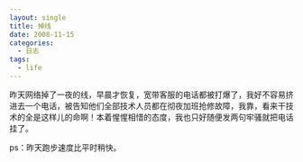 ```yaml
---
layout: single
title: 掉线
date: 2008-11-15
categories:
  - 日志
tags:
  - life
---
```


昨天网络掉了一夜的线，早晨才恢复，宽带客服的电话都被打爆了，我好不容易挤进去一个电话，被告知他们全部技术人员都在彻夜加班抢修故障，我靠，看来干技术的全是这样儿的命啊！本着惺惺相惜的态度，我也只好随便发两句牢骚就把电话挂了。

ps：昨天跑步速度比平时稍快。
